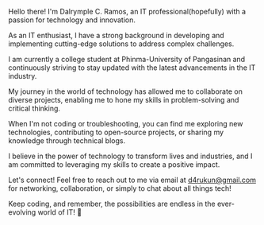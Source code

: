 Hello there! I'm Dalrymple C. Ramos, an IT professional(hopefully) with a passion for technology and innovation.

As an IT enthusiast, I have a strong background in developing and implementing cutting-edge solutions to address complex challenges.

I am currently a college student at Phinma-University of Pangasinan and continuously striving to stay updated with the latest advancements in the IT industry.

My journey in the world of technology has allowed me to collaborate on diverse projects, enabling me to hone my skills in problem-solving and critical thinking.

When I'm not coding or troubleshooting, you can find me exploring new technologies, contributing to open-source projects, or sharing my knowledge through technical blogs.

I believe in the power of technology to transform lives and industries, and I am committed to leveraging my skills to create a positive impact.

Let's connect! Feel free to reach out to me via email at d4rukun@gmail.com for networking, collaboration, or simply to chat about all things tech!

Keep coding, and remember, the possibilities are endless in the ever-evolving world of IT! 🚀
